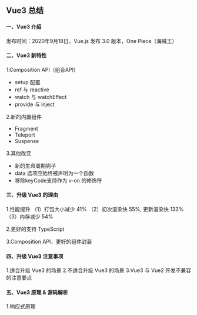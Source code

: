 ## Vue3 总结

#### 一、Vue3 介绍

发布时间：2020年9月18日，Vue.js 发布 3.0 版本，One Piece（海贼王）
#### 二、Vue3 新特性

1.Composition API（组合API）
- setup 配置
- ref 与 reactive
- watch 与 watchEffect
- provide 与 inject

2.新的内置组件
- Fragment
- Teleport
- Suspense

3.其他改变
- 新的生命周期钩子
- data 选项应始终被声明为一个函数
- 移除keyCode支持作为 v-on 的修饰符

#### 三、升级 Vue3 的理由

1.性能提升
（1）打包大小减少 41%
（2）初次渲染快 55%, 更新渲染快 133%
（3）内存减少 54%

2.更好的支持 TypeScript

3.Composition API，更好的组件封装

#### 四、升级 Vue3 注意事项

1.适合升级 Vue3 的场景
2.不适合升级 Vue3 的场景
3.Vue3 与 Vue2 开发不兼容的注意要点

#### 五、Vue3 原理 & 源码解析

1.响应式原理
